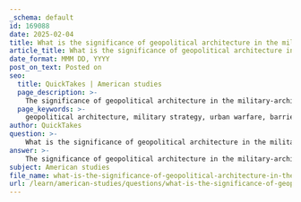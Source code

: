 ```yaml
---
_schema: default
id: 169088
date: 2025-02-04
title: What is the significance of geopolitical architecture in the military-architectural relationship?
article_title: What is the significance of geopolitical architecture in the military-architectural relationship?
date_format: MMM DD, YYYY
post_on_text: Posted on
seo:
  title: QuickTakes | American studies
  page_description: >-
    The significance of geopolitical architecture in the military-architectural relationship lies in its influence on military strategies, adaptation of urban environments, collaboration between military and architectural theories, and the ethical implications of military operations on civilian life and infrastructure.
  page_keywords: >-
    geopolitical architecture, military strategy, urban warfare, barriers, fortifications, urban environments, military operations, architectural design, tactical advantages, civilian impacts, infrastructure destruction, ethical implications, non-state actors, strategic planning
author: QuickTakes
question: >-
    What is the significance of geopolitical architecture in the military-architectural relationship?
answer: >-
    The significance of geopolitical architecture in the military-architectural relationship lies in its ability to shape and influence both military strategies and the built environment in urban contexts. Geopolitical architecture refers to the ways in which political and military considerations dictate the design and organization of spaces and structures, which can include barriers, fortifications, and urban layouts that reflect power dynamics.\n\n1. **Influence on Military Strategy**: Geopolitical architecture directly impacts military operations by determining how spaces are utilized during conflicts. For instance, the construction of barriers, such as the Israeli West Bank barrier, not only serves as a physical division but also influences military tactics and civilian life. Such structures can dictate movement, control access, and create zones of influence, thereby shaping the operational landscape for military forces.\n\n2. **Adaptation of Urban Environments**: The military-architectural relationship is characterized by the adaptation of urban environments to meet military needs. This includes the design of buildings and public spaces that facilitate military operations, as well as the strategic alteration of urban layouts to enhance tactical advantages. Military planners often analyze urban morphologies—such as street layouts and building densities—to identify potential advantages in combat scenarios.\n\n3. **Collaboration Between Military and Architectural Theories**: The integration of architectural theory into military practice fosters a deeper understanding of urban environments. Military research institutes, such as the Operational Theory Research Institute (OTRI), collaborate with architects to develop adaptable strategies for urban warfare. This collaboration emphasizes the importance of understanding the built environment in order to effectively navigate and operate within it.\n\n4. **Ethical and Political Implications**: The intersection of military strategy and architectural design raises significant ethical questions, particularly regarding the impact on civilian populations and urban infrastructure. Military operations can lead to the destruction of critical infrastructure, complicating humanitarian efforts and raising concerns about the long-term consequences of military actions on urban settings.\n\n5. **Emergence of New Geopolitical Power Centers**: As cities increasingly become geopolitical power centers, the dynamics of urban warfare evolve. The rise of informal governance and non-state actors complicates traditional military strategies, necessitating a reevaluation of how urban spaces are designed and utilized in conflict scenarios.\n\nIn summary, geopolitical architecture plays a crucial role in shaping the military-architectural relationship by influencing military strategies, adapting urban environments for combat, fostering collaboration between military and architectural theories, and raising ethical considerations regarding the impact of warfare on civilian life and infrastructure. This interplay highlights the importance of understanding the built environment in contemporary military doctrine and urban combat strategies.
subject: American studies
file_name: what-is-the-significance-of-geopolitical-architecture-in-the-militaryarchitectural-relationship.md
url: /learn/american-studies/questions/what-is-the-significance-of-geopolitical-architecture-in-the-militaryarchitectural-relationship
---
```


&nbsp;
